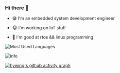 ### Hi there 👋

- 😁 I'm an embedded system development engineer

- 🐵 I'm working on IoT stuff

- 👀 I'm good at rtos && linux programming

![Most Used Languages](https://github-readme-stats.vercel.app/api/top-langs/?username=hywing&theme=dark&layout=compact)

![info](https://github-readme-stats.vercel.app/api?username=hywing&show_icons=true&count_private=true&hide=prs&theme=default_repocard)

[![hywing's github activity graph](https://github-readme-activity-graph.vercel.app/graph?username=hywing&theme=xcode)](https://github.com/ashutosh00710/github-readme-activity-graph)



<!--
**hywing/hywing** is a ✨ _special_ ✨ repository because its `README.md` (this file) appears on your GitHub profile.

Here are some ideas to get you started:

- 🔭 I’m currently working on ...
- 🌱 I’m currently learning ...
- 👯 I’m looking to collaborate on ...
- 🤔 I’m looking for help with ...
- 💬 Ask me about ...
- 📫 How to reach me: ...
- 😄 Pronouns: ...
- ⚡ Fun fact: ...
-->
